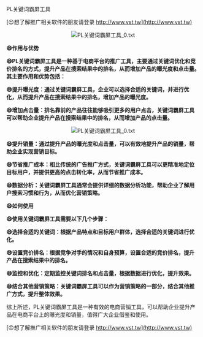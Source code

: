 PL关键词霸屏工具

[😍想了解推广相关软件的朋友请登录 http://www.vst.tw](http://www.vst.tw)

 <center><img src="https://vst.tw/MP4/tuiguang/png/1.png" alt="PL关键词霸屏工具_0.txt"></center>

**😄作用与优势**

**😄PL关键词霸屏工具是一种基于电商平台的推广工具，主要通过关键词优化和竞价排名的方式，提升产品在搜索结果中的排名，从而增加产品的曝光度和点击量。其主要作用和优势包括：**

**😄提升曝光度：通过关键词霸屏工具，企业可以选择合适的关键词，并进行优化，从而提升产品在搜索结果中的排名，增加产品的曝光度。**

**😄增加点击量：排名靠前的产品往往能够吸引更多的用户点击，关键词霸屏工具可以帮助企业提升产品在搜索结果中的排名，从而增加产品的点击量。**

 <center><img src="https://vst.tw/MP4/tuiguang/png/0.png" alt="PL关键词霸屏工具_0.txt"></center>

**😄提升销量：通过提升产品的曝光度和点击量，可以有效地提升产品的销量，帮助企业实现营销目标。**

**😄节省推广成本：相比传统的广告推广方式，关键词霸屏工具可以更精准地定位目标用户，并提供更高的点击转化率，从而节省推广成本。**

**😄数据分析：关键词霸屏工具通常会提供详细的数据分析功能，帮助企业了解用户搜索习惯和行为，从而优化营销策略。**

**😄如何使用**

**😄使用关键词霸屏工具需要以下几个步骤：**

**😄选择合适的关键词：根据产品特点和目标用户群体，选择合适的关键词进行优化。**

**😄设置竞价排名：根据竞争对手的情况和自身预算，设置合适的竞价排名，提升产品在搜索结果中的排名。**

**😄监控和优化：定期监控关键词排名和点击量，根据数据进行优化，提升效果。**

**😄结合其他营销策略：关键词霸屏工具可以作为营销策略的一部分，结合其他推广方式，提升整体效果。**

综上所述，PL关键词霸屏工具是一种有效的电商营销工具，可以帮助企业提升产品在电商平台上的曝光度和销量，值得广大企业借鉴和使用。

[😍想了解推广相关软件的朋友请登录 http://www.vst.tw](http://www.vst.tw)



